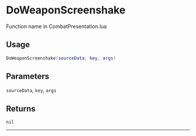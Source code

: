 # DoWeaponScreenshake
Function name in CombatPresentation.lua
## Usage
```lua
DoWeaponScreenshake(sourceData, key, args)
```
## Parameters
`sourceData`, `key`, `args`
## Returns
`nil`

---